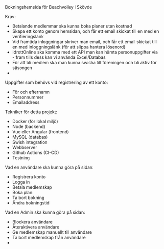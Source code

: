 Bokningshemsida för Beachvolley i Skövde

Krav:
* Betalande medlemmar ska kunna boka planer utan kostnad
* Skapa ett konto genom hemsidan, och får ett email skickat till en med en verifieringslänk
* Vid framtida inloggningar skriver man email, och får ett email skickat till en med inloggningslänk 
(för att slippa hantera lösenord)
* IdrottOnline ska komma med ett API man kan hämta personuppgifter via - fram tills dess kan vi använda Excel/Databas
* För att bli medlem ska man kunna swisha till föreningen och bli aktiv för säsongen
* 


Uppgifter som behövs vid registrering av ett konto:
* För och efternamn
* Personnummer
* Emailaddress



Tekniker för detta projekt:
* Docker (för lokal miljö)
* Node (backend)
* Vue eller Angular (frontend)
* MySQL (databas)
* Swish integration
* Webbserver
* Github Actions (CI-CD)
* Testning


Vad en användare ska kunna göra på sidan:
* Registrera konto
* Logga in
* Betala medlemskap
* Boka plan
* Ta bort bokning
* Ändra bokningstid

Vad en Admin ska kunna göra på sidan:
* Blockera användare
* Återaktivera användare
* Ge medlemskap manuellt till användare
* Ta bort medlemskap från användare
* 